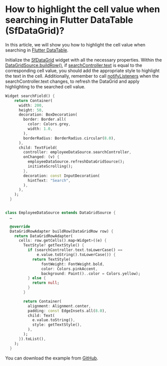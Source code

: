 # How to highlight the cell value when searching in Flutter DataTable (SfDataGrid)?

In this article, we will show you how to highlight the cell value when searching in [Flutter DataTable](https://www.syncfusion.com/flutter-widgets/flutter-datagrid).

Initialize the [SfDataGrid](https://pub.dev/documentation/syncfusion_flutter_datagrid/latest/datagrid/SfDataGrid-class.html) widget with all the necessary properties.  Within the [DataGridSource.buildRow()](https://pub.dev/documentation/syncfusion_flutter_datagrid/latest/datagrid/DataGridSource/buildRow.html), if [searchController.text](https://api.flutter.dev/flutter/widgets/TextEditingController/text.html) is equal to the corresponding cell value, you should add the appropriate style to highlight the text in the cell. Additionally, remember to call [notifyListeners](https://api.flutter.dev/flutter/foundation/ChangeNotifier/notifyListeners.html) when the searchController.text changes, to refresh the DataGrid and apply highlighting to the searched cell value.

```dart
Widget searchField() {
    return Container(
      width: 200,
      height: 50,
      decoration: BoxDecoration(
        border: Border.all(
          color: Colors.grey,
          width: 1.0,
        ),
        borderRadius: BorderRadius.circular(8.0),
      ),
      child: TextField(
        controller: employeeDataSource.searchController,
        onChanged: (v) {
          employeeDataSource.refreshDataGridSource();
          initiateScrolling();
        },
        decoration: const InputDecoration(
          hintText: "Search",
        ),
      ),
    );
  }


class EmployeeDataSource extends DataGridSource {
  …

  @override
  DataGridRowAdapter buildRow(DataGridRow row) {
    return DataGridRowAdapter(
      cells: row.getCells().map<Widget>((e) {
        TextStyle? getTextStyle() {
          if (searchController.text.toLowerCase() ==
              e.value.toString().toLowerCase()) {
            return TextStyle(
                fontWeight: FontWeight.bold,
                color: Colors.pinkAccent,
                background: Paint()..color = Colors.yellow);
          } else {
            return null;
          }
        }

        return Container(
          alignment: Alignment.center,
          padding: const EdgeInsets.all(8.0),
          child: Text(
            e.value.toString(),
            style: getTextStyle(),
          ),
        );
      }).toList(),
    );
  }
```

You can download the example from [GitHub](https://github.com/SyncfusionExamples/How-to-highlight-the-cell-value-when-searching-in-Flutter-DataTable-SfDataGrid).